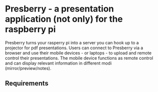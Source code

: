 <h1>Presberry - a presentation application (not only) for the raspberry pi</h1>
<p>Presberry turns your rasperry pi into a server you can hook up to a projector for pdf presentations. Users can connect to Presberry via a browser and use their mobile devices - or laptops - to upload and remote control their presentations. The mobile device functions as remote control and can display relevant information in different modi (mirror/preview/notes).</p>
<h2>Requirements</h2>
